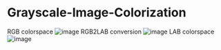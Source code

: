 # Grayscale-Image-Colorization

RGB colorspace
![image](https://user-images.githubusercontent.com/58791947/136596238-18fafc16-7188-47f3-aa97-ae9e50b18ebb.png)
RGB2LAB conversion
![image](https://user-images.githubusercontent.com/58791947/136596282-78fba837-65f8-44f1-bc47-19f10964bb2f.png)
LAB colorspace
![image](https://user-images.githubusercontent.com/58791947/136596295-3c0b601e-3b53-4f58-b4b2-8841b8ab81c4.png)
